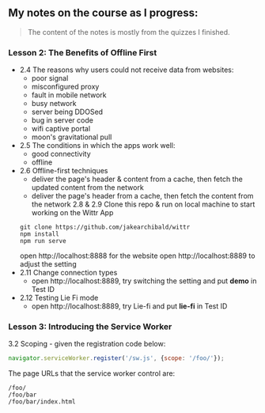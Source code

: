 ## My notes on the course as I progress:
> The content of the notes is mostly from the quizzes I finished.

### Lesson 2: The Benefits of Offline First
* 2.4 The reasons why users could not receive data from websites:
  * poor signal
  * misconfigured proxy
  * fault in mobile network
  * busy network
  * server being DDOSed
  * bug in server code
  * wifi captive portal
  * moon's gravitational pull
* 2.5 The conditions in which the apps work well:
  * good connectivity
  * offline
* 2.6 Offline-first techniques
  * deliver the page's header & content from a cache, then fetch the updated content from the network
  * deliver the page's header from a cache, then fetch the content from the network
2.8 & 2.9 Clone this repo & run on local machine to start working on the Wittr App
   ```
   git clone https://github.com/jakearchibald/wittr
   npm install
   npm run serve
   ```
   open http://localhost:8888 for the website
   open http://localhost:8889 to adjust the setting
* 2.11 Change connection types
   * open http://localhost:8889, try switching the setting and put **demo** in Test ID
* 2.12 Testing Lie Fi mode
   * open http://localhost:8889, try Lie-fi and put **lie-fi** in Test ID
   
### Lesson 3: Introducing the Service Worker
3.2 Scoping - given the registration code below:
   ```javascript
   navigator.serviceWorker.register('/sw.js', {scope: '/foo/'});
   ```
   The page URLs that the service worker control are:
   ```
   /foo/
   /foo/bar
   /foo/bar/index.html
   ```
